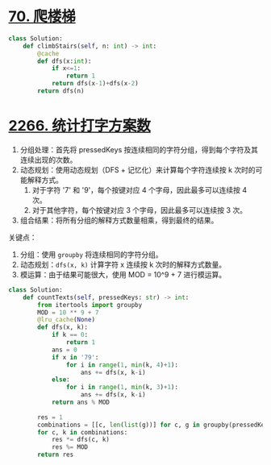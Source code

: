 # [70. 爬楼梯](https://leetcode.cn/problems/climbing-stairs/)
```python
class Solution:
    def climbStairs(self, n: int) -> int:
        @cache
        def dfs(x:int):
            if x<=1:
                return 1
            return dfs(x-1)+dfs(x-2)
        return dfs(n)
```
# [2266. 统计打字方案数](https://leetcode.cn/problems/count-number-of-texts/)
1. 分组处理：首先将 pressedKeys 按连续相同的字符分组，得到每个字符及其连续出现的次数。
2. 动态规划：使用动态规划（DFS + 记忆化）来计算每个字符连续按 k 次时的可能解释方式。
	1. 对于字符 '7' 和 '9'，每个按键对应 4 个字母，因此最多可以连续按 4 次。
	2. 对于其他字符，每个按键对应 3 个字母，因此最多可以连续按 3 次。
3. 组合结果：将所有分组的解释方式数量相乘，得到最终的结果。

关键点：
1. 分组：使用 `groupby` 将连续相同的字符分组。
2. 动态规划：`dfs(x, k)` 计算字符 x 连续按 k 次时的解释方式数量。
3. 模运算：由于结果可能很大，使用 MOD = 10^9 + 7 进行模运算。
```python
class Solution:
    def countTexts(self, pressedKeys: str) -> int:
        from itertools import groupby
        MOD = 10 ** 9 + 7
        @lru_cache(None)
        def dfs(x, k):
            if k == 0:
                return 1
            ans = 0
            if x in '79':
                for i in range(1, min(k, 4)+1):
                    ans += dfs(x, k-i)
            else:
                for i in range(1, min(k, 3)+1):
                    ans += dfs(x, k-i)
            return ans % MOD
        
        res = 1
        combinations = [[c, len(list(g))] for c, g in groupby(pressedKeys)]
        for c, k in combinations:
            res *= dfs(c, k)
            res %= MOD
        return res
```